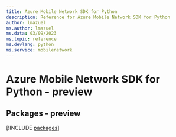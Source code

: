 ```yaml
---
title: Azure Mobile Network SDK for Python
description: Reference for Azure Mobile Network SDK for Python
author: lmazuel
ms.author: lmazuel
ms.data: 03/09/2023
ms.topic: reference
ms.devlang: python
ms.service: mobilenetwork
---
```

# Azure Mobile Network SDK for Python - preview
## Packages - preview
[!INCLUDE [packages](mobile-network-index.md)]